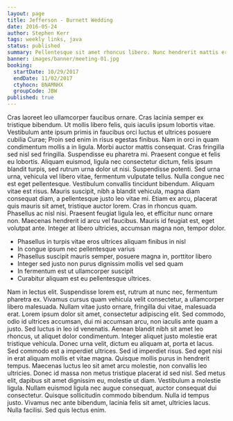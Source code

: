 ```yaml
---
layout: page
title: Jefferson - Burnett Wedding
date: 2016-05-24
author: Stephen Kerr
tags: weekly links, java
status: published
summary: Pellentesque sit amet rhoncus libero. Nunc hendrerit mattis eros nec.
banner: images/banner/meeting-01.jpg
booking:
  startDate: 10/29/2017
  endDate: 11/02/2017
  ctyhocn: BNAMNHX
  groupCode: JBW
published: true
---
```

Cras laoreet leo ullamcorper faucibus ornare. Cras lacinia semper ex tristique bibendum. Ut mollis libero felis, quis iaculis ipsum lobortis vitae. Vestibulum ante ipsum primis in faucibus orci luctus et ultrices posuere cubilia Curae; Proin sed enim in risus egestas finibus. Nam in orci in quam condimentum mollis a in ligula. Morbi auctor mattis consequat. Cras fringilla sed nisl sed fringilla. Suspendisse eu pharetra mi. Praesent congue et felis eu lobortis. Aliquam euismod, ligula nec consectetur dictum, felis ipsum blandit turpis, sed rutrum urna dolor ut nisi. Suspendisse potenti. Sed urna urna, vehicula vel libero vitae, fermentum vulputate tellus.
Nulla congue nec est eget pellentesque. Vestibulum convallis tincidunt bibendum. Aliquam vitae est risus. Mauris suscipit, nibh a blandit vehicula, magna diam consequat diam, a pellentesque justo leo vitae mi. Etiam ex arcu, placerat quis mauris sit amet, tristique auctor lorem. Cras in rhoncus quam. Phasellus ac nisl nisi. Praesent feugiat ligula leo, et efficitur nunc ornare non. Maecenas hendrerit id arcu vel faucibus. Mauris id feugiat est, eget volutpat ante. Integer at libero ultricies, accumsan magna non, tempor dolor.

* Phasellus in turpis vitae eros ultrices aliquam finibus in nisl
* In congue ipsum nec pellentesque varius
* Phasellus suscipit mauris semper, posuere magna in, porttitor libero
* Integer sed justo non purus dignissim mollis vel sed quam
* In fermentum est ut ullamcorper suscipit
* Curabitur aliquam est eu pellentesque ultrices.

Nam in lectus elit. Suspendisse lorem est, rutrum at nunc nec, fermentum pharetra ex. Vivamus cursus quam vehicula velit consectetur, a ullamcorper libero malesuada. Nullam vitae justo ornare, fringilla dui vitae, malesuada erat. Lorem ipsum dolor sit amet, consectetur adipiscing elit. Sed commodo, odio id ultrices accumsan, dui mi accumsan arcu, non iaculis ante quam a justo. Sed luctus in leo id venenatis. Aenean blandit nibh sit amet leo rhoncus, ut aliquet dolor condimentum. Integer aliquet justo molestie erat tristique vehicula. Donec urna velit, dictum eu aliquam at, porta et lacus. Sed commodo est a imperdiet ultrices. Sed id imperdiet risus.
Sed eget nisi in erat aliquam mollis et vitae magna. Quisque mollis purus in hendrerit tempus. Maecenas luctus leo sit amet arcu molestie, non convallis leo ultricies. Donec id massa non metus tristique placerat id sed nisl. Sed metus elit, dapibus sit amet dignissim eu, molestie ut diam. Vestibulum a molestie ligula. Nullam euismod ligula nec augue consequat, auctor consequat dui consectetur. Quisque sollicitudin commodo bibendum. Nulla id tempus justo. Vivamus nec ante bibendum, lacinia felis sit amet, ultricies lacus. Nulla facilisi. Sed quis lectus enim.
